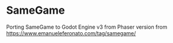 # SameGame

Porting SameGame to Godot Engine v3 from Phaser version from https://www.emanueleferonato.com/tag/samegame/